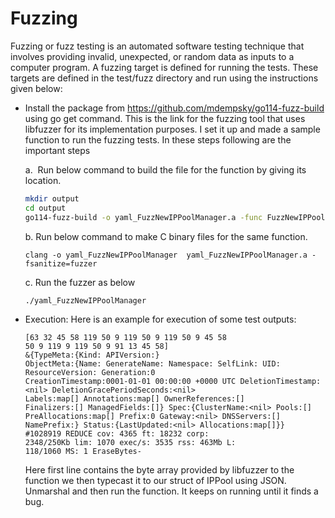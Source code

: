 # Fuzzing

 Fuzzing or fuzz testing is an automated software testing technique that
 involves providing invalid, unexpected, or random data as inputs to a
 computer program. A fuzzing target is defined for running the tests.
 These targets are defined in the test/fuzz directory and run using
 the instructions given below:

- Install the package from <https://github.com/mdempsky/go114-fuzz-build>
  using go get command. This is the link for the fuzzing tool that uses
  libfuzzer for its implementation purposes. I set it up and made a sample
  function to run the fuzzing tests. In these steps following are the important steps

   a.  Run below command to build the file for the function by giving its location.

    ```bash
    mkdir output
    cd output
    go114-fuzz-build -o yaml_FuzzNewIPPoolManager.a -func FuzzNewIPPoolManager ../test/fuzz/
    ```

    b. Run below command to make C binary files for the same function.

    ```
    clang -o yaml_FuzzNewIPPoolManager  yaml_FuzzNewIPPoolManager.a -fsanitize=fuzzer
    ```

    c. Run the fuzzer as below

    ```
    ./yaml_FuzzNewIPPoolManager
    ```

- Execution: Here is an example for execution of some test outputs:

    ```
    [63 32 45 58 119 50 9 119 50 9 119 50 9 45 58
    50 9 119 9 119 50 9 91 13 45 58]
    &{TypeMeta:{Kind: APIVersion:}
    ObjectMeta:{Name: GenerateName: Namespace: SelfLink: UID:
    ResourceVersion: Generation:0
    CreationTimestamp:0001-01-01 00:00:00 +0000 UTC DeletionTimestamp:<nil> DeletionGracePeriodSeconds:<nil>
    Labels:map[] Annotations:map[] OwnerReferences:[]
    Finalizers:[] ManagedFields:[]} Spec:{ClusterName:<nil> Pools:[]
    PreAllocations:map[] Prefix:0 Gateway:<nil> DNSServers:[]
    NamePrefix:} Status:{LastUpdated:<nil> Allocations:map[]}}
    #1028919 REDUCE cov: 4365 ft: 18232 corp:
    2348/250Kb lim: 1070 exec/s: 3535 rss: 463Mb L:
    118/1060 MS: 1 EraseBytes-
    ```

    Here first line contains the byte array provided by libfuzzer to the
    function we then typecast it to our struct of IPPool using JSON.
    Unmarshal and then run the function. It keeps on running
    until it finds a bug.
